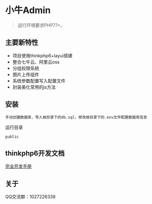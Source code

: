 小牛Admin
===============

> 运行环境要求PHP7.1+。

## 主要新特性

* 项目使用thinkphp6+layui搭建
* 整合七牛云、阿里云oss
* 分组权限系统
* 图片上传组件
* 系统参数配置写入配置文件
* 封装美化常用的js方法

## 安装

~~~
手动创建数据库，导入根目录下的db.sql，修改根目录下的.env文件配置数据库信息
~~~

运行目录
~~~
public
~~~

## thinkphp6开发文档

[完全开发手册](https://www.kancloud.cn/manual/thinkphp6_0/content)

## 关于

QQ交流群：1027226338
